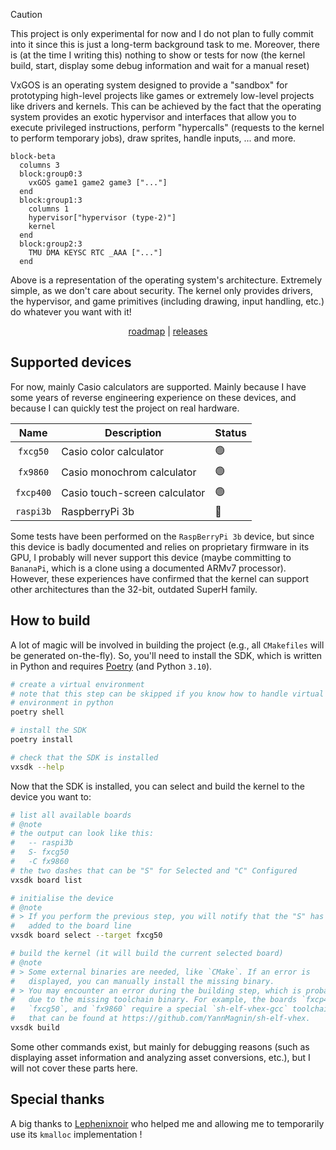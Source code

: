 > [!CAUTION]
> This project is only experimental for now and I do not plan to fully commit
> into it since this is just a long-term background task to me. Moreover,
> there is (at the time I writing this) nothing to show or tests for now
> (the kernel build, start, display some debug information and wait for a
> manual reset)

VxGOS is an operating system designed to provide a "sandbox" for prototyping
high-level projects like games or extremely low-level projects like drivers
and kernels. This can be achieved by the fact that the operating system
provides an exotic hypervisor and interfaces that allow you to execute
privileged instructions, perform "hypercalls" (requests to the kernel to
perform temporary jobs), draw sprites, handle inputs, ... and more.

```mermaid
block-beta
  columns 3
  block:group0:3
    vxGOS game1 game2 game3 ["..."]
  end
  block:group1:3
    columns 1
    hypervisor["hypervisor (type-2)"]
    kernel
  end
  block:group2:3
    TMU DMA KEYSC RTC _AAA ["..."]
  end
```

Above is a representation of the operating system's architecture. Extremely
simple, as we don't care about security. The kernel only provides drivers,
the hypervisor, and game primitives (including drawing, input handling,
etc.) do whatever you want with it!

<div align="center">

[roadmap](https://github.com/YannMagnin/vxGOS/issues/30)
| [releases](https://github.com/YannMagnin/vxGOS/releases)

</div>

## Supported devices

For now, mainly Casio calculators are supported. Mainly because I have some
years of reverse engineering experience on these devices, and because I can
quickly test the project on real hardware.

<div align="center">

|   Name    | Description                   | Status |
| :-------: | ----------------------------- | ------ |
| `fxcg50`  | Casio color calculator        | 🟢     |
| `fx9860`  | Casio monochrom calculator    | 🟢     |
| `fxcp400` | Casio touch-screen calculator | 🟢     |
| `raspi3b` | RaspberryPi 3b                | 🔴     |

</div>

Some tests have been performed on the `RaspBerryPi 3b` device, but since
this device is badly documented and relies on proprietary firmware in its
GPU, I probably will never support this device (maybe committing to
`BananaPi`, which is a clone using a documented ARMv7 processor). However,
these experiences have confirmed that the kernel can support other
architectures than the 32-bit, outdated SuperH family.

## How to build

A lot of magic will be involved in building the project (e.g., all
`CMakefiles` will be generated on-the-fly). So, you'll need to install the
SDK, which is written in Python and requires
[Poetry](https://github.com/python-poetry/poetry) (and Python `3.10`).

```bash
# create a virtual environment
# note that this step can be skipped if you know how to handle virtual
# environment in python
poetry shell

# install the SDK
poetry install

# check that the SDK is installed
vxsdk --help
```

Now that the SDK is installed, you can select and build the kernel to the
device you want to:

```bash
# list all available boards
# @note
# the output can look like this:
#   -- raspi3b
#   S- fxcg50
#   -C fx9860
# the two dashes that can be "S" for Selected and "C" Configured
vxsdk board list

# initialise the device
# @note
# > If you perform the previous step, you will notify that the "S" has been
#   added to the board line
vxsdk board select --target fxcg50

# build the kernel (it will build the current selected board)
# @note
# > Some external binaries are needed, like `CMake`. If an error is
#   displayed, you can manually install the missing binary.
# > You may encounter an error during the building step, which is probably
#   due to the missing toolchain binary. For example, the boards `fxcp400`,
#   `fxcg50`, and `fx9860` require a special `sh-elf-vhex-gcc` toolchain
#   that can be found at https://github.com/YannMagnin/sh-elf-vhex.
vxsdk build
```

Some other commands exist, but mainly for debugging reasons (such as
displaying asset information and analyzing asset conversions, etc.), but I
will not cover these parts here.

## Special thanks

A big thanks to [Lephenixnoir](https://silent-tower.net/research/) who
helped me and allowing me to temporarily use its `kmalloc` implementation !
